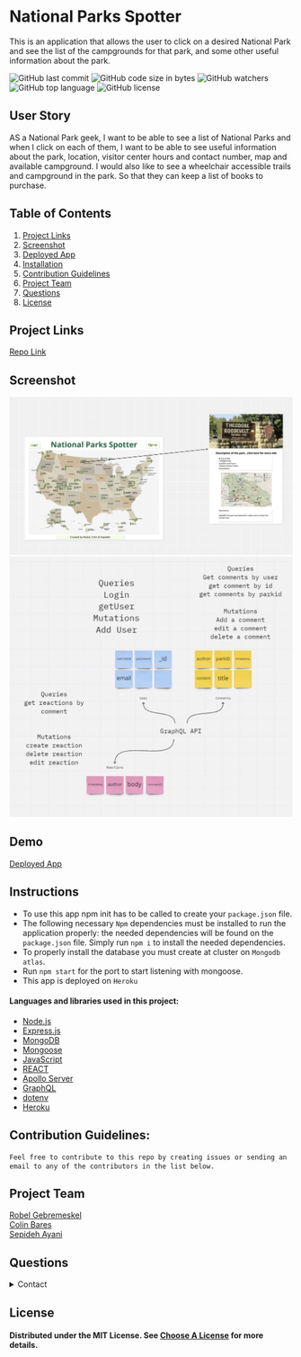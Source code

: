 # National Parks Spotter

This is an application that allows the user to click on a desired National Park and see the list of the campgrounds for that park, and some other useful information about the park.

![GitHub last commit](https://img.shields.io/github/last-commit/SepidehAyani/national-parks-spotter)  ![GitHub code size in bytes](https://img.shields.io/github/languages/code-size/SepidehAyani/national-parks-spotter)  ![GitHub watchers](https://img.shields.io/github/watchers/SepidehAyani/national-parks-spotter?label=Watch&style=social)  ![GitHub top language](https://img.shields.io/github/languages/top/SepidehAyani/national-parks-spotter)  ![GitHub license](https://img.shields.io/badge/license-MIT-blueyellow) <br> 

## User Story
AS a National Park geek,
I want to be able to see a list of National Parks and when I click on each of them,
I want to be able to see useful information about the park, location, visitor center hours and contact number, map and available campground. I would also like to see a wheelchair accessible trails and campground in the park. 
So that they can keep a list of books to purchase.

## Table of Contents 
1. [Project Links](#Project-Links)
1. [Screenshot](#Screenshot)
1. [Deployed App](#Deployed-App)
1. [Installation](#Installation)
1. [Contribution Guidelines](#Contribution-Guidelines)
1. [Project Team](#Project-Team)
1. [Questions](#Questions)
1. [License](#License)

## Project Links
[Repo Link](https://github.com/SepidehAyani/national-parks-spotter) <br>

## Screenshot
![wireframe](assets/images/wireframe.jpg)
![db architecture](assets/images/db.png)


## Demo
[Deployed App](https://pacific-brushlands-65513.herokuapp.com/)

## Instructions
* To use this app npm init has to be called to create your `package.json` file.
* The following necessary `Npm` dependencies must be installed to run the application properly: the needed dependencies will be found on the `package.json` file. Simply run `npm i` to install the needed dependencies.
* To properly install the database you must create at cluster on `Mongodb atlas`.
* Run `npm start` for the port to start listening with mongoose.
* This app is deployed on `Heroku`

#### Languages and libraries used in this project:
- <a href="https://nodejs.org/">Node.js</a>
- <a href="https://www.npmjs.com/package/express">Express.js</a>
- <a href="https://www.mongodb.com/">MongoDB</a>
- <a href="https://mongoosejs.com/">Mongoose</a>
- <a href="https://www.javascript.com/">JavaScript</a>
- <a href="https://reactjs.org/">REACT</a>
- <a href="https://www.apollographql.com/docs/apollo-server/">Apollo Server</a>
- <a href="https://graphql.org/">GraphQL</a>
- <a href="https://www.npmjs.com/package/dotenv">dotenv</a>
- <a href="https://www.heroku.com/">Heroku</a>

## Contribution Guidelines:
```  
Feel free to contribute to this repo by creating issues or sending an email to any of the contributors in the list below. 
```
## Project Team
[Robel Gebremeskel](https://github.com/robel-codes) <br>
[Colin Bares](https://github.com/soundproofboot) <br>
[Sepideh Ayani](https://github.com/SepidehAyani) <br>

## Questions
<details>
    <summary>Contact</summary>
    rofikre@yahoo.com <br>
    colinedwinbares@gmail.com <br>
    sepid.ayani@gmail.com <br>
</details>

## License
#### Distributed under the MIT License. See [Choose A License](https://choosealicense.com/) for more details.